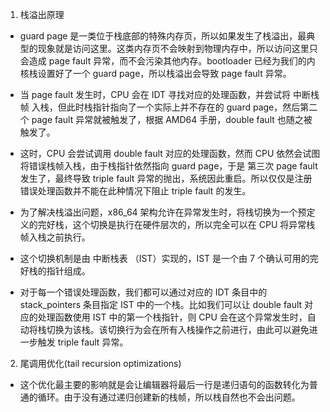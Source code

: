 1. 栈溢出原理

- guard page 是一类位于栈底部的特殊内存页，所以如果发生了栈溢出，最典型的现象就是访问这里。这类内存页不会映射到物理内存中，所以访问这里只会造成 page fault 异常，而不会污染其他内存。bootloader 已经为我们的内核栈设置好了一个 guard page，所以栈溢出会导致 page fault 异常。

- 当 page fault 发生时，CPU 会在 IDT 寻找对应的处理函数，并尝试将 中断栈帧 入栈，但此时栈指针指向了一个实际上并不存在的 guard page，然后第二个 page fault 异常就被触发了，根据 AMD64 手册，double fault 也随之被触发了。

- 这时，CPU 会尝试调用 double fault 对应的处理函数，然而 CPU 依然会试图将错误栈帧入栈，由于栈指针依然指向 guard page，于是 第三次 page fault 发生了，最终导致 triple fault 异常的抛出，系统因此重启。所以仅仅是注册错误处理函数并不能在此种情况下阻止 triple fault 的发生。

- 为了解决栈溢出问题，x86_64 架构允许在异常发生时，将栈切换为一个预定义的完好栈，这个切换是执行在硬件层次的，所以完全可以在 CPU 将异常栈帧入栈之前执行。

- 这个切换机制是由 中断栈表 （IST）实现的，IST 是一个由 7 个确认可用的完好栈的指针组成。

- 对于每一个错误处理函数，我们都可以通过对应的 IDT 条目中的 stack_pointers 条目指定 IST 中的一个栈。比如我们可以让 double fault 对应的处理函数使用 IST 中的第一个栈指针，则 CPU 会在这个异常发生时，自动将栈切换为该栈。该切换行为会在所有入栈操作之前进行，由此可以避免进一步触发 triple fault 异常。

2. 尾调用优化(tail recursion optimizations)

- 这个优化最主要的影响就是会让编辑器将最后一行是递归语句的函数转化为普通的循环。由于没有通过递归创建新的栈帧，所以栈自然也不会出问题。

